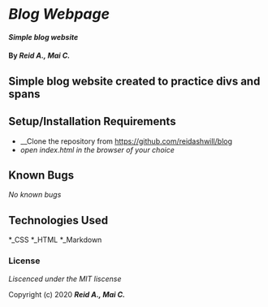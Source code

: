 # _Blog Webpage_

#### _Simple blog website_

#### By _**Reid A., Mai C.**_

## Simple blog website created to practice divs and spans

## Setup/Installation Requirements

* __Clone the repository from https://github.com/reidashwill/blog
* _open index.html in the browser of your choice_


## Known Bugs

_No known bugs_


## Technologies Used

*_CSS
*_HTML
*_Markdown

### License

*Liscenced under the MIT liscense*

Copyright (c) 2020 **_Reid A., Mai C._**
